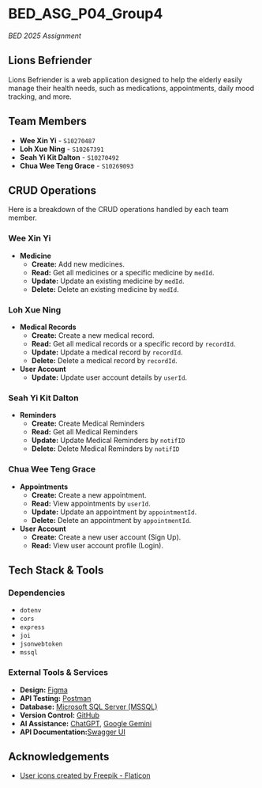 # BED_ASG_P04_Group4
_BED 2025 Assignment_

## Lions Befriender

Lions Befriender is a web application designed to help the elderly easily manage their health needs, such as medications, appointments, daily mood tracking, and more.

## Team Members

-   **Wee Xin Yi** - `S10270487`
-   **Loh Xue Ning** - `S10267391`
-   **Seah Yi Kit Dalton** - `S10270492`
-   **Chua Wee Teng Grace** - `S10269093`

## CRUD Operations

Here is a breakdown of the CRUD operations handled by each team member.

### Wee Xin Yi

-   **Medicine**
    -   **Create:** Add new medicines.
    -   **Read:** Get all medicines or a specific medicine by `medId`.
    -   **Update:** Update an existing medicine by `medId`.
    -   **Delete:** Delete an existing medicine by `medId`.

### Loh Xue Ning

-   **Medical Records**
    -   **Create:** Create a new medical record.
    -   **Read:** Get all medical records or a specific record by `recordId`.
    -   **Update:** Update a medical record by `recordId`.
    -   **Delete:** Delete a medical record by `recordId`.
-   **User Account**
    -   **Update:** Update user account details by `userId`.

### Seah Yi Kit Dalton

-   **Reminders**
    -   **Create:** Create Medical Reminders
    -   **Read:** Get all Medical Reminders
    -   **Update:** Update Medical Reminders by `notifID`
    -   **Delete:** Delete Medical Reminders by `notifID`

### Chua Wee Teng Grace

-   **Appointments**
    -   **Create:** Create a new appointment.
    -   **Read:** View appointments by `userId`.
    -   **Update:** Update an appointment by `appointmentId`.
    -   **Delete:** Delete an appointment by `appointmentId`.
-   **User Account**
    -   **Create:** Create a new user account (Sign Up).
    -   **Read:** View user account profile (Login).

## Tech Stack & Tools
### Dependencies

-   `dotenv`
-   `cors`
-   `express`
-   `joi`
-   `jsonwebtoken`
-   `mssql`

### External Tools & Services
-   **Design:** [Figma](https://www.figma.com/)
-   **API Testing:** [Postman](https://www.postman.com/)
-   **Database:** [Microsoft SQL Server (MSSQL)](https://www.microsoft.com/sql-server)
-   **Version Control:** [GitHub](https://github.com/)
-   **AI Assistance:** [ChatGPT](https://chat.openai.com/), [Google Gemini](https://gemini.google.com/)  
-   **API Documentation:**[Swagger UI](https://swagger.io/tools/swagger-ui/)

## Acknowledgements

-   [User icons created by Freepik - Flaticon](https://www.flaticon.com/free-icons/user)